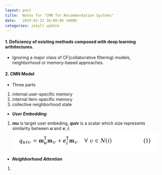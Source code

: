 ```yaml
---
layout: post
title:  Notes for "CMN for Recommendation Systems"
date:   2019-02-22 16:00:06 +0800
categories: jekyll update
---
```

#### 1. Deficiency of existing methods composed with deep learning arthitectures.
+ Ignoring a major class of CF(collaborative flitering) models, neighborhood or memory-based approaches.

#### 2. CMN Model
+ Three parts
1. internal user-specific memory
2. internal item-specific memory
3. collective neighborhood state

+ ***User Embedding***
1. ***mu*** is target user embeding, ***quiv*** is a scalar which size represents similarity between ***u*** and ***v***, ***i***.
![quiv function](/../img/1.png)

+ ***Neighborhood Attention***
1. 